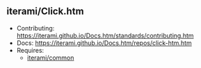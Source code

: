 iterami/Click.htm
-----------------

* Contributing: https://iterami.github.io/Docs.htm/standards/contributing.htm
* Docs: https://iterami.github.io/Docs.htm/repos/click-htm.htm
* Requires:
  * [iterami/common](https://github.com/iterami/common)
